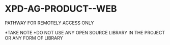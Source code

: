 # XPD-AG-PRODUCT--WEB

PATHWAY FOR REMOTELY ACCESS ONLY

*TAKE NOTE 
*DO NOT USE ANY OPEN SOURCE LIBRARY IN THE PROJECT
OR ANY FORM OF LIBRARY 
